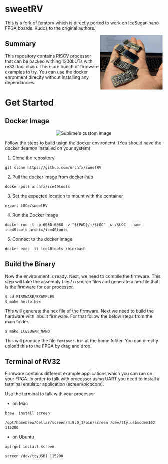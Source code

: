 sweetRV
======

This is a fork of [femtorv](https://github.com/BrunoLevy/learn-fpga) which is directly ported to work on IceSugar-nano FPGA boards. Kudos to the original authors.

<img src="https://raw.githubusercontent.com/Archfx/ice40lib/main/images/ice40.jpeg" alt="docker" width="200" align="right">

Summary
------

This repository contains RISCV processor that can be packed withing 1200LUTs with rv32i tool chain. There are bunch of firmware examples to try. You can use the docker enronment direclty without installing any dependancies.


Get Started
=======

Docker Image
-------


<p align="center">
  <img src="https://dockerico.blankenship.io/image/archfx/ice40tools" alt="Sublime's custom image"/>
</p>

Follow the steps to build usign the docker environemt. (You should have the docker deamon installed on your system)

1. Clone the repository

```shell
git clone https://github.com/Archfx/sweetRV
```

2. Pull the docker image from docker-hub


```shell
docker pull archfx/ice40tools
```

3. Set the expected location to mount with the container
```shell
export LOC=/sweetRV
```

4. Run the Docker image
```shell
docker run -t -p 6080:6080 -v "${PWD}/:/$LOC" -w /$LOC --name ice40tools archfx/ice40tools
```

5. Connect to the docker image

```shell
docker exec -it ice40tools /bin/bash
```

Build the Binary
-------
Now the environment is ready. Next, we need to compile the firmware. This step will take the assembly files/ c source files and generate a hex file that is the firmware for our processor.

```shell
$ cd FIRMWARE/EXAMPLES
$ make hello.hex
```
This will generate the hex file of the firmware. Next we need to build the hardware with inbuilt firmware. For that follow the below steps from the main folder.

```shell
$ make ICESUGAR_NANO
```

This will produce the file `femtosoc.bin` at the home folder. You can directly upload this to the FPGA by drag and drop.

Terminal of RV32
------

Firmware contains different example applications which you can run on your FPGA. In order to talk with processor using UART you need to install a terminal emulator application (screen/picocom). 

Use the terminal to talk with your processor

- on Mac
```shell
brew  install screen 
```
```shell
/opt/homebrew/Cellar/screen/4.9.0_1/bin/screen /dev/tty.usbmodem102 115200
```
- on Ubuntu

```shell
apt-get install screen 
```
```shell
screen /dev/ttyUSB1 115200
```